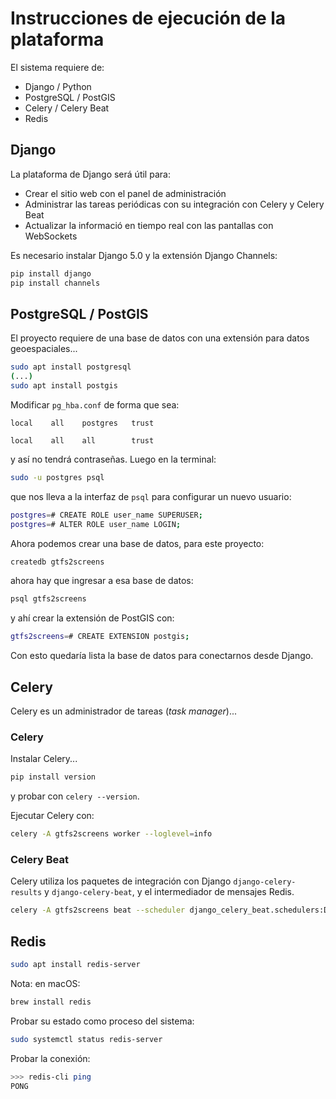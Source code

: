 # Instrucciones de ejecución de la plataforma

El sistema requiere de:

- Django / Python
- PostgreSQL / PostGIS
- Celery / Celery Beat
- Redis

## Django

La plataforma de Django será útil para:

- Crear el sitio web con el panel de administración
- Administrar las tareas periódicas con su integración con Celery y Celery Beat
- Actualizar la informació en tiempo real con las pantallas con WebSockets

Es necesario instalar Django 5.0 y la extensión Django Channels:

```bash
pip install django
pip install channels
```

## PostgreSQL / PostGIS

El proyecto requiere de una base de datos con una extensión para datos geoespaciales...

```bash
sudo apt install postgresql
(...)
sudo apt install postgis
```

Modificar `pg_hba.conf` de forma que sea:

```text
local    all    postgres   trust

local    all    all        trust
```
y así no tendrá contraseñas. Luego en la terminal:

```bash
sudo -u postgres psql
```

que nos lleva a la interfaz de `psql` para configurar un nuevo usuario:

```bash
postgres=# CREATE ROLE user_name SUPERUSER;
postgres=# ALTER ROLE user_name LOGIN;
```

Ahora podemos crear una base de datos, para este proyecto:

```bash
createdb gtfs2screens
```

ahora hay que ingresar a esa base de datos:

```bash
psql gtfs2screens
```

y ahí crear la extensión de PostGIS con:

```bash
gtfs2screens=# CREATE EXTENSION postgis;
```

Con esto quedaría lista la base de datos para conectarnos desde Django.

## Celery

Celery es un administrador de tareas (_task manager_)...

### Celery

Instalar Celery...

```bash
pip install version
```

y probar con `celery --version`.

Ejecutar Celery con:

```bash
celery -A gtfs2screens worker --loglevel=info
```

### Celery Beat

Celery utiliza los paquetes de integración con Django `django-celery-results` y `django-celery-beat`, y el intermediador de mensajes Redis.

```bash
celery -A gtfs2screens beat --scheduler django_celery_beat.schedulers:DatabaseScheduler --loglevel=info
```

## Redis

```bash
sudo apt install redis-server
```

Nota: en macOS:

```bash
brew install redis
```

Probar su estado como proceso del sistema:

```bash
sudo systemctl status redis-server
```

Probar la conexión:

```bash
>>> redis-cli ping
PONG
```